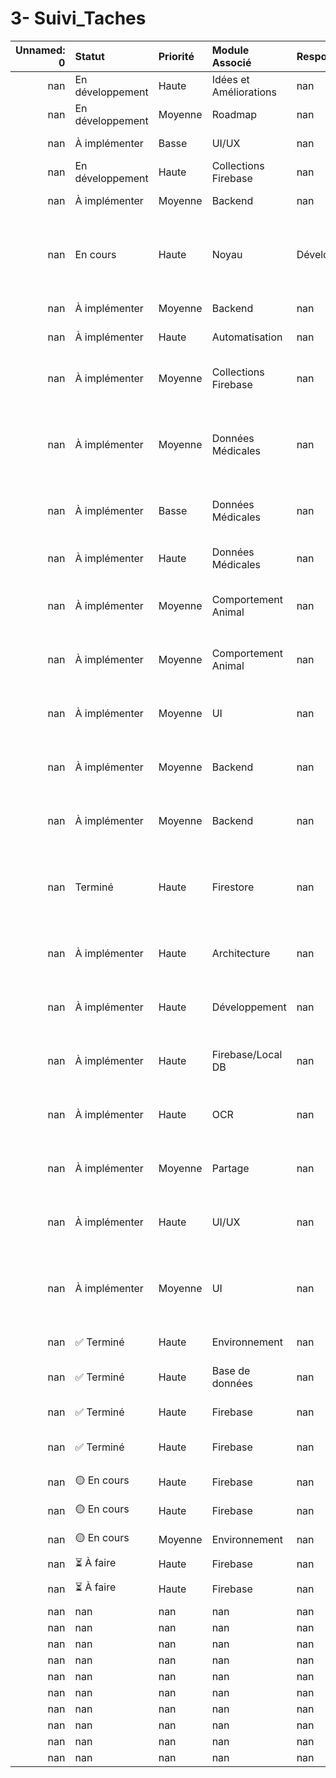 # 3- Suivi_Taches

|   Unnamed: 0 | Statut           | Priorité   | Module Associé         | Responsable   |   Date limite |   Date réalisation | Progrès (%)    | Notes                                                                      |
|-------------:|:-----------------|:-----------|:-----------------------|:--------------|--------------:|-------------------:|:---------------|:---------------------------------------------------------------------------|
|          nan | En développement | Haute      | Idées et Améliorations | nan           |           nan |                nan | 50             | Fusion des idées similaires                                                |
|          nan | En développement | Moyenne    | Roadmap                | nan           |           nan |                nan | 40             | Ajouter modules manquants                                                  |
|          nan | À implémenter    | Basse      | UI/UX                  | nan           |           nan |                nan | 0              | Aligner avec les modules                                                   |
|          nan | En développement | Haute      | Collections Firebase   | nan           |           nan |                nan | 60             | Vérifier liens Firebase                                                    |
|          nan | À implémenter    | Moyenne    | Backend                | nan           |           nan |                nan | 0              | Organiser par module                                                       |
|          nan | En cours         | Haute      | Noyau                  | Développement |           nan |                nan | 10 (Démarrage) | Mise en place du noyau principal, gestion des utilisateurs et du site web. |
|          nan | À implémenter    | Moyenne    | Backend                | nan           |           nan |                nan | 0              | Créer dossiers dans Drive                                                  |
|          nan | À implémenter    | Haute      | Automatisation         | nan           |           nan |                nan | 0              | Configurer API Sheets                                                      |
|          nan | À implémenter    | Moyenne    | Collections Firebase   | nan           |           nan |                nan | 0              | Relier les documents OCR au dossier vétérinaire.                           |
|          nan | À implémenter    | Moyenne    | Données Médicales      | nan           |           nan |                nan | 0              | Créer des champs et sous-collections pour les médicaments.                 |
|          nan | À implémenter    | Basse      | Données Médicales      | nan           |           nan |                nan | 0              | Ajouter des données de remèdes naturels.                                   |
|          nan | À implémenter    | Haute      | Données Médicales      | nan           |           nan |                nan | 0              | Vérifier les interactions et la visualisation.                             |
|          nan | À implémenter    | Moyenne    | Comportement Animal    | nan           |           nan |                nan | 0              | Créer une sous-collection pour le suivi des comportements.                 |
|          nan | À implémenter    | Moyenne    | Comportement Animal    | nan           |           nan |                nan | 0              | Permettre la saisie de comportements anormaux.                             |
|          nan | À implémenter    | Moyenne    | UI                     | nan           |           nan |                nan | 0              | Ajouter des traductions aux rapports partagés.                             |
|          nan | À implémenter    | Moyenne    | Backend                | nan           |           nan |                nan | 0              | Créer des PDF dans plusieurs langues via une API.                          |
|          nan | À implémenter    | Moyenne    | Backend                | nan           |           nan |                nan | 0              | Vérifier la précision et l’affichage des rapports.                         |
|          nan | Terminé          | Haute      | Firestore              | nan           |           nan |                nan | 100            | Ajout des champs : uid, name, email, phone, roles, createdAt, updatedAt    |
|          nan | À implémenter    | Haute      | Architecture           | nan           |           nan |                nan | 0              | Clarifier ce qui est intégré au noyau et ce qui est un module.             |
|          nan | À implémenter    | Haute      | Développement          | nan           |           nan |                nan | 0              | Définir l’UI initiale et navigation de l’app.                              |
|          nan | À implémenter    | Haute      | Firebase/Local DB      | nan           |           nan |                nan | 0              | Mettre en place Hive et synchronisation Firebase.                          |
|          nan | À implémenter    | Haute      | OCR                    | nan           |           nan |                nan | 0              | Développement et tests pour reconnaître les documents.                     |
|          nan | À implémenter    | Moyenne    | Partage                | nan           |           nan |                nan | 0              | Créer des règles d’accès et rôles utilisateurs.                            |
|          nan | À implémenter    | Haute      | UI/UX                  | nan           |           nan |                nan | 0              | Définir les bases d’une app intuitive et simple.                           |
|          nan | À implémenter    | Moyenne    | UI                     | nan           |           nan |                nan | 0              | Définir comment intégrer les langues dans toute l’application.             |
|          nan | ✅ Terminé       | Haute      | Environnement          | nan           |           nan |                nan | 100            | Aucune erreur détectée                                                     |
|          nan | ✅ Terminé       | Haute      | Base de données        | nan           |           nan |                nan | 100            | Base de données locale prête                                               |
|          nan | ✅ Terminé       | Haute      | Firebase               | nan           |           nan |                nan | 100            | Projet prêt à être lié à Flutter                                           |
|          nan | ✅ Terminé       | Haute      | Firebase               | nan           |           nan |                nan | 100            | Première base de données créée                                             |
|          nan | 🟡 En cours      | Haute      | Firebase               | nan           |           nan |                nan | 50             | Téléchargement en cours                                                    |
|          nan | 🟡 En cours      | Haute      | Firebase               | nan           |           nan |                nan | 50             | Connexion en cours                                                         |
|          nan | 🟡 En cours      | Moyenne    | Environnement          | nan           |           nan |                nan | 50             | Vérifications système                                                      |
|          nan | ⏳ À faire       | Haute      | Firebase               | nan           |           nan |                nan | 0              | Doit être validé                                                           |
|          nan | ⏳ À faire       | Haute      | Firebase               | nan           |           nan |                nan | 0              | À ajouter dans pubspec.yaml                                                |
|          nan | nan              | nan        | nan                    | nan           |           nan |                nan | 0              | nan                                                                        |
|          nan | nan              | nan        | nan                    | nan           |           nan |                nan | 0              | nan                                                                        |
|          nan | nan              | nan        | nan                    | nan           |           nan |                nan | 0              | nan                                                                        |
|          nan | nan              | nan        | nan                    | nan           |           nan |                nan | 0              | nan                                                                        |
|          nan | nan              | nan        | nan                    | nan           |           nan |                nan | 0              | nan                                                                        |
|          nan | nan              | nan        | nan                    | nan           |           nan |                nan | 0              | nan                                                                        |
|          nan | nan              | nan        | nan                    | nan           |           nan |                nan | 0              | nan                                                                        |
|          nan | nan              | nan        | nan                    | nan           |           nan |                nan | 0              | nan                                                                        |
|          nan | nan              | nan        | nan                    | nan           |           nan |                nan | 0              | nan                                                                        |
|          nan | nan              | nan        | nan                    | nan           |           nan |                nan | 0              | nan                                                                        |